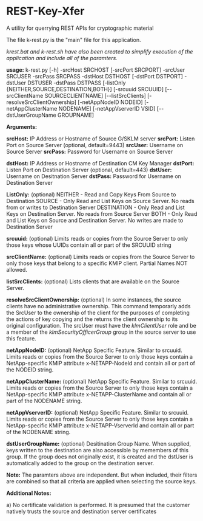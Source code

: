 # REST-Key-Xfer
A utility for querrying REST APIs for cryptographic material

The file k-rest.py is the "main" file for this application.

*krest.bat and k-rest.sh have also been created to simplify execution of the application and include all of the paramters.*

__usage:__ k-rest.py [-h] -srcHost SRCHOST [-srcPort SRCPORT] -srcUser SRCUSER -srcPass SRCPASS -dstHost DSTHOST [-dstPort DSTPORT] -dstUser DSTUSER -dstPass DSTPASS [-listOnly {NEITHER,SOURCE,DESTINATION,BOTH}] [-srcuuid SRCUUID] [--srcClientName SOURCECLIENTNAME] [--listSrcClients] [-resolveSrcClientOwnership] [-netAppNodeID NODEID] [-netAppClusterName NODENAME] [-netAppVserverID VSID] [--dstUserGroupName GROUPNAME]

__Arguments:__

__srcHost:__    IP Address or Hostname of Source G/SKLM server
__srcPort:__    Listen Port on Source Server (optional, default=9443)
__srcUser:__    Username on Source Server
__srcPass:__    Password for Username on Source Server

__dstHost:__    IP Address or Hostname of Destination CM Key Manager
__dstPort:__    Listen Port on Destination Server (optional, default=443)
__dstUser:__    Username on Desitnation Server
__dstPass:__    Password for Username on Destination Server

__ListOnly:__   (optional)
            NEITHER - Read and Copy Keys From Source to Destination
            SOURCE - Only Read and List Keys on Source Server.  No reads from or writes to Destination Server
            DESTINATION - Only Read and List Keys on Destination Server.  No reads from Source Server
            BOTH - Only Read and List Keys on Source and Destination Server.  No writes are made to Destination Server
            
__srcuuid:__    (optional)
            Limits reads or copies from the Source Server to only those keys whose UUIDs contain all or part of the SRCUUID string

__srcClientName:__    (optional)
            Limits reads or copies from the Source Server to only those keys that belong to a specific KMIP client.  Partial Names NOT allowed.

__listSrcClients:__    (optional)
            Lists clients that are available on the Source Server.

__resolveSrcClientOwnership:__    (optional)
            In some instances, the source clients have no administrative ownership.  This command temporarly adds the SrcUser to the ownership of the client for the purposes of completing the actions of key copying and the returns the client ownership to its original configuration.  The srcUser must have the _klmClientUser_ role and be a member of the _klmSecurityOfficerGroup_ group in the source server to use this feature.

__netAppNodeID:__   (optional)
            NetApp Specific Feature.  Similar to srcuuid.  Limits reads or copies from the Source Server to only those keys contain a NetApp-specific KMIP attribute x-NETAPP-NodeId and contain all or part of the NODEID string.

__netAppClusterName:__  (optional)
            NetApp Specific Feature.  Similar to srcuuid.  Limits reads or copies from the Source Server to only those keys contain a NetApp-specific KMIP attribute x-NETAPP-ClusterName and contain all or part of the NODENAME string.
            
__netAppVserverID:__    (optional)
            NetApp Specific Feature.  Similar to srcuuid.  Limits reads or copies from the Source Server to only those keys contain a NetApp-specific KMIP attribute x-NETAPP-VserverId and contain all or part of the NODENAME string.            

__dstUserGroupName:__    (optional)
            Desitination Group Name.  When supplied, keys written to the destination are also accessible by memembers of this group.  If the group does not originally exist, it is created and the dstUser is automatically added to the group on the destination server.

__Note:__ The paramters above are independent.  But when included, their filters are combined so that all criteria are applied when selecting the source keys. 

__Additional Notes:__

a) No certificate validation is performed.  It is presumed that the customer natively trusts the source and destination server certificates

